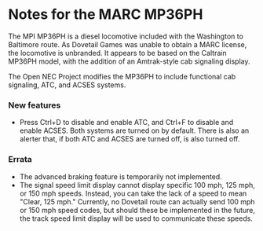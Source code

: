# Notes for the MARC MP36PH

The MPI MP36PH is a diesel locomotive included with the Washington to Baltimore route. As Dovetail Games was unable to obtain a MARC license, the locomotive is unbranded. It appears to be based on the Caltrain MP36PH model, with the addition of an Amtrak-style cab signaling display.

The Open NEC Project modifies the MP36PH to include functional cab signaling, ATC, and ACSES systems.

### New features

- Press Ctrl+D to disable and enable ATC, and Ctrl+F to disable and enable ACSES. Both systems are turned on by default. There is also an alerter that, if both ATC and ACSES are turned off, is also turned off.

### Errata

- The advanced braking feature is temporarily not implemented.
- The signal speed limit display cannot display specific 100 mph, 125 mph, or 150 mph speeds. Instead, you can take the lack of a speed to mean "Clear, 125 mph." Currently, no Dovetail route can actually send 100 mph or 150 mph speed codes, but should these be implemented in the future, the track speed limit display will be used to communicate these speeds.